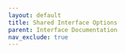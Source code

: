 ```yaml
---
layout: default
title: Shared Interface Options
parent: Interface Documentation
nav_exclude: true
---
```


